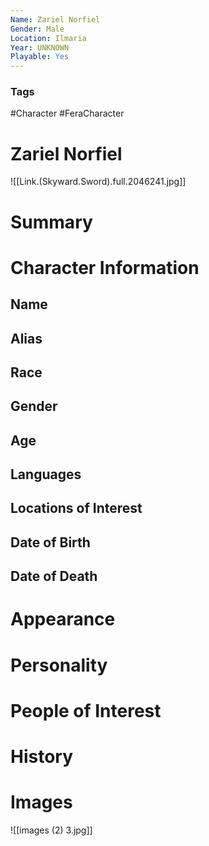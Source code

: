 ```yaml
---
Name: Zariel Norfiel
Gender: Male
Location: Ilmaria
Year: UNKNOWN
Playable: Yes
---
```


### Tags
#Character #FeraCharacter 

# Zariel Norfiel
![[Link.(Skyward.Sword).full.2046241.jpg]]

# Summary


# Character Information

## Name

## Alias

## Race

## Gender

## Age

## Languages

## Locations of Interest

## Date of Birth

## Date of Death

# Appearance

# Personality

# People of Interest

# History

# Images
![[images (2) 3.jpg]]
